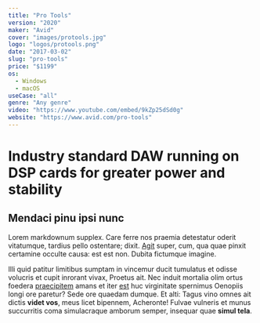 ```yaml
---
title: "Pro Tools"
version: "2020"
maker: "Avid"
cover: "images/protools.jpg"
logo: "logos/protools.png"
date: "2017-03-02"
slug: "pro-tools"
price: "$1199"
os:
  - Windows
  - macOS
useCase: "all"
genre: "Any genre"
video: "https://www.youtube.com/embed/9kZp25dSd0g"
website: "https://www.avid.com/pro-tools"
---
```


# Industry standard DAW running on DSP cards for greater power and stability

## Mendaci pinu ipsi nunc

Lorem markdownum supplex. Care ferre nos praemia detestatur oderit vitatumque,
tardius pello ostentare; dixit. [Agit](http://accessit.net/) super, cum, qua
quae pinxit certamine occulte causa: est est non. Dubita fictumque imagine.

Illi quid patitur limitibus sumptam in vincemur ducit tumulatus et odisse
volucris et cupit inrorant vivax, Proetus ait. Nec induit mortalia olim ortus
foedera [praecipitem](http://www.pontumferae.io/protinuset.html) amans et iter
[est](http://casuquefuit.io/murmurevestrum.aspx) huc virginitate spernimus
Oenopiis longi ore paretur? Sede ore quaedam dumque. Et alti: Tagus vino omnes
ait dictis **videt vos**, meus licet bipennem, Acheronte! Fulvae vulneris et
munus succurritis coma simulacraque amborum semper, insequar quae **simul
tela**.
